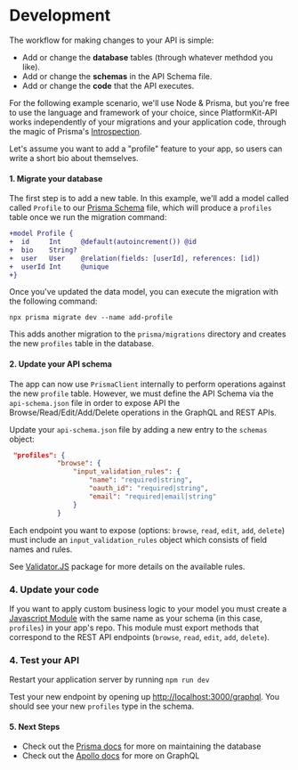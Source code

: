 # Development

The workflow for making changes to your API is simple:

- Add or change the **database** tables (through whatever methdod you like).
- Add or change the **schemas** in the API Schema file.
- Add or change the **code** that the API executes.

For the following example scenario, we'll use Node & Prisma, but you're free to use the language and framework of your choice, since PlatformKit-API works independently of your migrations and your application code, through the magic of Prisma's [Introspection](https://www.prisma.io/docs/concepts/components/introspection).

Let's assume you want to add a "profile" feature to your app, so users can write a short bio about themselves.

#### 1. Migrate your database

The first step is to add a new table. In this example, we'll add a model called called `Profile` to our [Prisma Schema](https://www.prisma.io/docs/concepts/components/prisma-schema) file, which will produce a `profiles` table once we run the migration command:

```diff
+model Profile {
+  id     Int     @default(autoincrement()) @id
+  bio    String?
+  user   User    @relation(fields: [userId], references: [id])
+  userId Int     @unique
+}
```

Once you've updated the data model, you can execute the migration with the following command:

```
npx prisma migrate dev --name add-profile
```

This adds another migration to the `prisma/migrations` directory and creates the new `profiles` table in the database.

#### 2. Update your API schema

The app can now use `PrismaClient` internally to perform operations against the new `profile` table. However, we must define the API Schema via the `api-schema.json` file in order to expose API the Browse/Read/Edit/Add/Delete operations in the GraphQL and REST APIs.

Update your `api-schema.json` file by adding a new entry to the `schemas` object:

```json
 "profiles": {            
            "browse": {
                "input_validation_rules": {
                    "name": "required|string",
                    "oauth_id": "required|string",
                    "email": "required|email|string"
                }                
            }

```

Each endpoint you want to expose (options: `browse`, `read`, `edit`, `add`, `delete`) must include an `input_validation_rules` object which consists of field names and rules.

See [Validator.JS](https://www.npmjs.com/package/validatorjs) package for more details on the available rules.

### 4. Update your code

If you want to apply custom business logic to your model you must create a [Javascript Module](https://developer.mozilla.org/en-US/docs/Web/JavaScript/Guide/Modules) with the same name as your schema (in this case, `profiles`) in your app's repo. This module must export methods that correspond to the REST API endpoints (`browse`, `read`, `edit`, `add`, `delete`).

### 4. Test your API

Restart your application server by running `npm run dev`

Test your new endpoint by opening up [http://localhost:3000/graphql](http://localhost:3000/graphql). You should see your new `profiles` type in the schema.

#### 5. Next Steps

- Check out the [Prisma docs](https://www.prisma.io/docs) for more on maintaining the database
- Check out the [Apollo docs](https://www.apollographql.com/docs/apollo-server/) for more on GraphQL